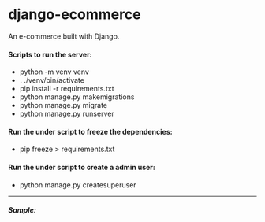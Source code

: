 # django-ecommerce
An e-commerce built with Django.

#### Scripts to run the server:

- python -m venv venv
- . ./venv/bin/activate
- pip install -r requirements.txt
- python manage.py makemigrations
- python manage.py migrate
- python manage.py runserver

#### Run the under script to freeze the dependencies:

- pip freeze > requirements.txt

#### Run the under script to create a admin user:

- python manage.py createsuperuser

---

##### Sample:
<!-- <img src="./.github/home-sample.png" width="550" /> -->
